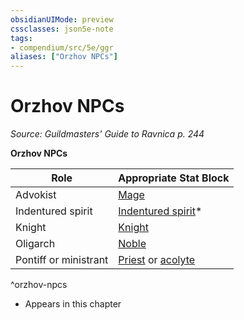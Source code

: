 ```yaml
---
obsidianUIMode: preview
cssclasses: json5e-note
tags:
- compendium/src/5e/ggr
aliases: ["Orzhov NPCs"]
---
```

# Orzhov NPCs
*Source: Guildmasters' Guide to Ravnica p. 244* 

**Orzhov NPCs**

| Role | Appropriate Stat Block |
|------|------------------------|
| Advokist | [Mage](Mechanics/bestiary/humanoid/mage.md) |
| Indentured spirit | [Indentured spirit](Mechanics/bestiary/undead/indentured-spirit-ggr.md)* |
| Knight | [Knight](Mechanics/bestiary/humanoid/knight.md) |
| Oligarch | [Noble](Mechanics/bestiary/humanoid/noble.md) |
| Pontiff or ministrant | [Priest](Mechanics/bestiary/humanoid/priest.md) or [acolyte](Mechanics/bestiary/humanoid/acolyte.md) |
^orzhov-npcs

* Appears in this chapter